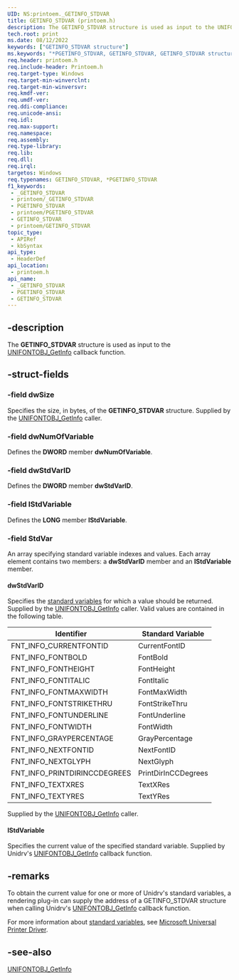 ```yaml
---
UID: NS:printoem._GETINFO_STDVAR
title: GETINFO_STDVAR (printoem.h)
description: The GETINFO_STDVAR structure is used as input to the UNIFONTOBJ_GetInfo callback function.
tech.root: print
ms.date: 08/12/2022
keywords: ["GETINFO_STDVAR structure"]
ms.keywords: "*PGETINFO_STDVAR, GETINFO_STDVAR, GETINFO_STDVAR structure [Print Devices], PGETINFO_STDVAR, PGETINFO_STDVAR structure pointer [Print Devices], _GETINFO_STDVAR, print.getinfo_stdvar, print_unidrv-pscript_rendering_3a08d48b-215f-4acc-89ef-849a2b826ce7.xml, printoem/GETINFO_STDVAR, printoem/PGETINFO_STDVAR"
req.header: printoem.h
req.include-header: Printoem.h
req.target-type: Windows
req.target-min-winverclnt: 
req.target-min-winversvr: 
req.kmdf-ver: 
req.umdf-ver: 
req.ddi-compliance: 
req.unicode-ansi: 
req.idl: 
req.max-support: 
req.namespace: 
req.assembly: 
req.type-library: 
req.lib: 
req.dll: 
req.irql: 
targetos: Windows
req.typenames: GETINFO_STDVAR, *PGETINFO_STDVAR
f1_keywords:
 - _GETINFO_STDVAR
 - printoem/_GETINFO_STDVAR
 - PGETINFO_STDVAR
 - printoem/PGETINFO_STDVAR
 - GETINFO_STDVAR
 - printoem/GETINFO_STDVAR
topic_type:
 - APIRef
 - kbSyntax
api_type:
 - HeaderDef
api_location:
 - printoem.h
api_name:
 - _GETINFO_STDVAR
 - PGETINFO_STDVAR
 - GETINFO_STDVAR
---
```


## -description

The **GETINFO_STDVAR** structure is used as input to the [UNIFONTOBJ_GetInfo](./nc-printoem-pfngetinfo.md) callback function.

## -struct-fields

### -field dwSize

Specifies the size, in bytes, of the **GETINFO_STDVAR** structure. Supplied by the [UNIFONTOBJ_GetInfo](./nc-printoem-pfngetinfo.md) caller.

### -field dwNumOfVariable

Defines the **DWORD** member **dwNumOfVariable**.

### -field dwStdVarID

Defines the **DWORD** member **dwStdVarID**.

### -field lStdVariable

Defines the **LONG** member **lStdVariable**.

### -field StdVar

An array specifying standard variable indexes and values. Each array element contains two members: a **dwStdVarID** member and an **lStdVariable** member.

#### dwStdVarID

Specifies the [standard variables](/windows-hardware/drivers/print/standard-variables) for which a value should be returned. Supplied by the [UNIFONTOBJ_GetInfo](./nc-printoem-pfngetinfo.md) caller. Valid values are contained in the following table.

| Identifier                   | Standard Variable     |
|------------------------------|-----------------------|
| FNT_INFO_CURRENTFONTID       | CurrentFontID       |
| FNT_INFO_FONTBOLD            | FontBold            |
| FNT_INFO_FONTHEIGHT          | FontHeight          |
| FNT_INFO_FONTITALIC          | FontItalic          |
| FNT_INFO_FONTMAXWIDTH        | FontMaxWidth        |
| FNT_INFO_FONTSTRIKETHRU      | FontStrikeThru      |
| FNT_INFO_FONTUNDERLINE       | FontUnderline       |
| FNT_INFO_FONTWIDTH           | FontWidth           |
| FNT_INFO_GRAYPERCENTAGE      | GrayPercentage      |
| FNT_INFO_NEXTFONTID          | NextFontID          |
| FNT_INFO_NEXTGLYPH           | NextGlyph           |
| FNT_INFO_PRINTDIRINCCDEGREES | PrintDirInCCDegrees |
| FNT_INFO_TEXTXRES            | TextXRes            |
| FNT_INFO_TEXTYRES            | TextYRes            |

Supplied by the [UNIFONTOBJ_GetInfo](./nc-printoem-pfngetinfo.md) caller.

#### lStdVariable

Specifies the current value of the specified standard variable. Supplied by Unidrv's [UNIFONTOBJ_GetInfo](./nc-printoem-pfngetinfo.md) callback function.

## -remarks

To obtain the current value for one or more of Unidrv's standard variables, a rendering plug-in can supply the address of a GETINFO_STDVAR structure when calling Unidrv's [UNIFONTOBJ_GetInfo](./nc-printoem-pfngetinfo.md) callback function.

For more information about [standard variables](/windows-hardware/drivers/print/standard-variables), see [Microsoft Universal Printer Driver](/windows-hardware/drivers/print/microsoft-universal-printer-driver).

## -see-also

[UNIFONTOBJ_GetInfo](./nc-printoem-pfngetinfo.md)
